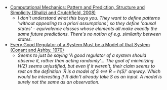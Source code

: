 - [Computational Mechanics: Pattern and Prediction, Structure and Simplicity (Shalizi and Crutchfield, 2008)](https://arxiv.org/pdf/cond-mat/9907176.pdf)
  - _I don't understand what this buys you. They want to define patterns 'without appealing to a priori assumptions', so they define 'causal states' - equivalence classes whose elements all make exactly the same future predictions. There's no notion of e.g. similarity between states._
- [Every Good Regulator of a System Must be a Model of that System (Conant and Ashby, 1970)](http://pespmc1.vub.ac.be/books/Conant_Ashby.pdf)
  - _Seems to just be saying 'A good regulator of a system should observe it, rather than acting randomly'... The goal of minimizing H(Z) seems unjustified, but even if it weren't, their claim seems to rest on the definition 'R is a model of S <==> R = h(S)' anyway. Which would be interesting if R didn't already take S as an input. A model is surely not the same as an observation._
